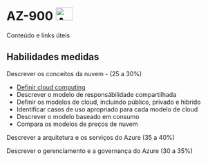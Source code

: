 # AZ-900 <img alt="Azure" height="30" width="40" src="https://cdn.jsdelivr.net/gh/devicons/devicon/icons/azure/azure-original.svg" />
Conteúdo e links úteis

## Habilidades medidas
Descrever os conceitos da nuvem - (25 a 30%) 
* <a href="https://github.com/ofabiobatista/AZ-900/blob/main/conceitosDaNuvem.md"> Definir cloud computing </a>
* Descrever o modelo de responsábilidade compartilhada
* Definir os modelos de cloud, incluindo público, privado e hibrido
* Identificar casos de uso apropriado para cada modelo de cloud
* Descrever o modelo baseado em consumo
* Compara os modelos de preços de nuvem

Descrever a arquitetura e os serviços do Azure (35 a 40%)

Descrever o gerenciamento e a governança do Azure (30 a 35%)
